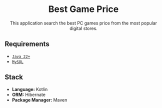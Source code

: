 <div align="center">
  <h1>Best Game Price </h1>
  This application search the best PC games price from the most popular digital stores.
</div> 

##  Requirements

- [ `Java 22+` ](https://www.oracle.com/java/technologies/downloads/)
- [ `MySQL` ](https://www.mysql.com/downloads/)

## Stack
- **Language:** Kotlin
- **ORM:** Hibernate
- **Package Manager:** Maven
